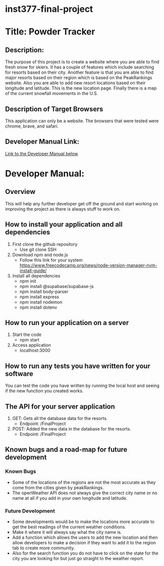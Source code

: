 # inst377-final-project
# Title: Powder Tracker

## Description:
The purpose of this project is to create a website where you are able to find fresh snow for skiers. It has a couple of features which include searching for resorts based on their city. Another feature is that you are able to find major resorts based on their region which is based on the PeakRankings website. Also you are able to add new resort locations based on their longitude and latitude. This is the new location page. Finally there is a map of the current snowfall movements in the U.S.

## Description of Target Browsers
This application can only be a website. The browsers that were tested were chrome, brave, and safari.

## Developer Manual Link:
[Link to the Developer Manual below](#developer-manual)

# Developer Manual:
## Overview
This will help any further developer get off the ground and start working on improving the project as there is always stuff to work on.

## How to install your application and all dependencies
1. First clone the github repository
   - Use git clone SSH
2. Download npm and node.js
   - Follow this link for your system https://www.freecodecamp.org/news/node-version-manager-nvm-install-guide/ 
3. Install all dependencies
   - npm init
   - npm install @supabase/supabase-js
   - npm install body-parser
   - npm install express
   - npm install nodemon
   - npm install dotenv
## How to run your application on a server
1. Start the code
   - npm start
2. Access application
   - localhost:3000 

## How to run any tests you have written for your software
You can test the code you have written by running the local host and seeing if the new function you created works.

## The API for your server application
1. GET: Gets all the database data for the resorts.
   - Endpoint: /FinalProject
2. POST: Added the new data in the database for the resorts.
   - Endpoint: /FinalProject

## Known bugs and a road-map for future development
### Known Bugs
   - Some of the locations of the regions are not the most accurate as they come from the cities given by peakRankings.
   - The openWeather API does not always give the correct city name or no name at all if you add in your own longitude and latitude.
### Future Development
   - Some developments would be to make the locations more accurate to get the best readings of the current weather conditions.
   - Make it where it will always say what the city name is.
   - Add a function which allows the users to add the new location and then allow developers to make a decision if they want to add it to the region tab to create more community.
   - Also for the search function you do not have to click on the state for the city you are looking for but just go straight to the weather report. 


